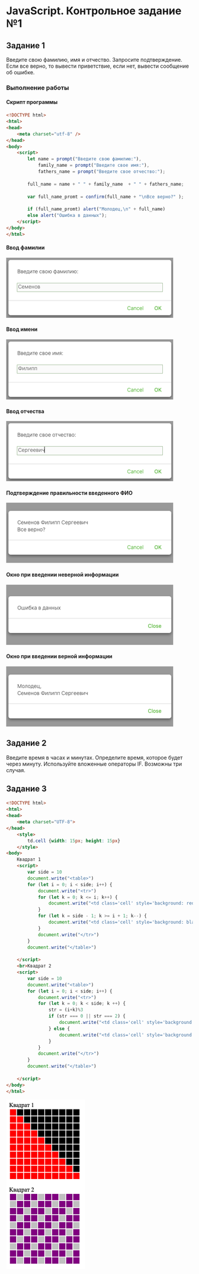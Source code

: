 # JavaScript. Контрольное задание №1
## Задание 1
Введите свою фамилию, имя и отчество. Запросите подтверждение. Если все верно, то вывести приветствие, если нет, вывести сообщение об ошибке.
### Выполнение работы
#### Скрипт программы
``` html
<!DOCTYPE html>
<html>
<head>
    <meta charset="utf-8" />
</head>
<body>
    <script>
        let name = prompt("Введите свою фамилию:"),
            family_name = prompt("Введите свое имя:"),
            fathers_name = prompt("Введите свое отчество:");
        
        full_name = name + " " + family_name  + " " + fathers_name;
 
        var full_name_promt = confirm(full_name + "\nВсе верно?" );
        
        if (full_name_promt) alert("Молодец,\n" + full_name)
        else alert("Ошибка в данных");
    </script>
</body>
</html>
```

#### Ввод фамилии
![image](/images/JS1_1_1.png)

#### Ввод имени
![image](/images/JS1_1_2.png)

#### Ввод отчества
![image](/images/JS1_1_3.png)

#### Подтверждение правильности введенного ФИО
![image](/images/JS1_1_4.png)

#### Окно при введении неверной информации 
![image](/images/JS1_1_5.png)

#### Окно при введении верной информации 
![image](/images/JS1_1_6.png)

## Задание 2
Введите время в часах и минутах. Определите время, которое будет через минуту. Используйте вложенные операторы IF. Возможны три случая.

## Задание 3
```html
<!DOCTYPE html>
<html>
<head>
    <meta charset="UTF-8">
</head>
    <style>
        td.cell {width: 15px; height: 15px}
    </style>
<body>
    Квадрат 1
    <script>
        var side = 10
        document.write("<table>")
        for (let i = 0; i < side; i++) {
            document.write("<tr>")
            for (let k = 0; k <= i; k++) {
                document.write("<td class='cell' style='background: red'></td>")
            }
            for (let k = side - 1; k >= i + 1; k--) {
                document.write("<td class='cell' style='background: black'></td>")
            }
            document.write("</tr>")
        }
        document.write("</table>")

    </script>
    <br>Квадрат 2
    <script>
        var side = 10
        document.write("<table>")
        for (let i = 0; i < side; i++) {
            document.write("<tr>")
            for (let k = 0; k < side; k ++) {
                str = (i+k)%3
                if (str === 0 || str === 2) {
                    document.write("<td class='cell' style='background: purple'></td>")
                } else {
                    document.write("<td class='cell' style='background: silver'></td>")
                }
            }
            document.write("</tr>")
        }
        document.write("</table>")

    </script>
</body>    
</html>
```
![image](/images/JS1_3_1.png)